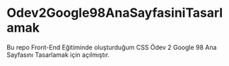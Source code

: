 ﻿# Odev2Google98AnaSayfasiniTasarlamak
Bu repo Front-End Eğitiminde oluşturduğum CSS Ödev 2 Google 98 Ana Sayfasını Tasarlamak için açılmıştır.
